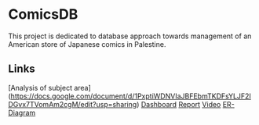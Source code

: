 # ComicsDB

This project is dedicated to database approach towards management of an American store of Japanese comics in Palestine. 

## Links

[Analysis of subject area] (https://docs.google.com/document/d/1PxptiWDNVIaJBFEbmTKDFsYLJF2IDGvx7TVomAm2cgM/edit?usp=sharing)
[Dashboard](https://drive.google.com/file/d/11zHQmFiDt84FwcbjtGcg31VWI50OsaRO/view?usp=sharing)
[Report](https://docs.google.com/document/d/1Ax8ONa5tU0gcygL4aEKPxtyLwq2UGIT9sJssOvElTZw/edit?usp=sharing)
[Video](https://drive.google.com/file/d/1Etp_AA0G7JZAJ9SMi65fY4vTcum7UBBi/view?usp=sharing)
[ER-Diagram](https://drive.google.com/file/d/1S8HSXafU6n3aUGxPB-Urk5W7jWokj1dc/view?usp=sharing)





